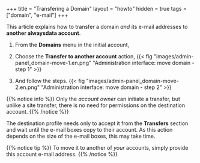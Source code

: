 +++
title = "Transfering a Domain"
layout = "howto"
hidden = true
tags = ["domain", "e-mail"]
+++

This article explains how to transfer a domain *and* its e-mail addresses to **another alwaysdata account**.

1.  From the **Domains** menu in the initial account,

2.  Choose the **Transfer to another account** action,
    {{< fig "images/admin-panel_domain-move-1.en.png" "Administration interface: move domain - step 1" >}}

3.  And follow the steps.
    {{< fig "images/admin-panel_domain-move-2.en.png" "Administration interface: move domain - step 2" >}}

{{% notice info %}}
Only the *account owner* can initiate a transfer, but unlike a site transfer, there is no need for permissions on the destination account.
{{% /notice %}}

The destination profile needs only to accept it from the **Transfers** section and wait until the e-mail boxes copy to their account. As this action depends on the size of the e-mail boxes, this may take time.

{{% notice tip %}}
To move it to another of *your* accounts, simply provide this account e-mail address.
{{% /notice %}}
